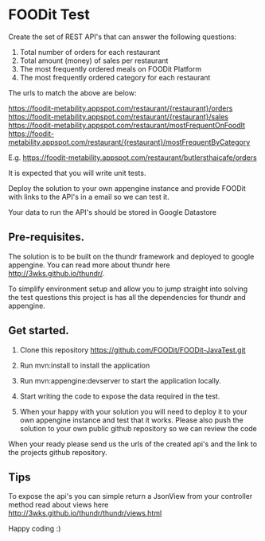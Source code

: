# FOODit Test

Create the set of REST API's that can answer the following questions:

  1.	Total number of orders for each restaurant
  2.	Total amount (money) of sales per restaurant
  3.	The most frequently ordered meals on FOODit Platform
  4.	The most frequently ordered category for each restaurant

The urls to match the above are below:

https://foodit-metability.appspot.com/restaurant/{restaurant}/orders
https://foodit-metability.appspot.com/restaurant/{restaurant}/sales
https://foodit-metability.appspot.com/restaurant/mostFrequentOnFoodIt
https://foodit-metability.appspot.com/restaurant/{restaurant}/mostFrequentByCategory

E.g. https://foodit-metability.appspot.com/restaurant/butlersthaicafe/orders

It is expected that you will write unit tests.

Deploy the solution to your own appengine instance and provide FOODit with links to the API's in a email so we can
test it.

Your data to run the API's should be stored in Google Datastore


## Pre-requisites.
The solution is to be built on the thundr framework and deployed to google appengine.
You can read more about thundr here http://3wks.github.io/thundr/.

To simplify environment setup and allow you to jump straight into solving the test questions this project is has all the dependencies for thundr and appengine.

## Get started.
1. Clone this repository https://github.com/FOODit/FOODit-JavaTest.git

2. Run mvn:install to install the application

3. Run mvn:appengine:devserver to start the application locally.

4. Start writing the code to expose the data required in the test.

5. When your happy with your solution you will need to deploy it to your own appengine instance and
test that it works. Please also push the solution to your own public github repository so we can review the code

When your ready please send us the urls of the created api's and the link to the projects github repository.

## Tips
To expose the api's you can simple return a JsonView from your controller method read about views here
http://3wks.github.io/thundr/thundr/views.html

Happy coding :)
